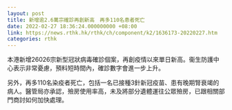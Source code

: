 ```yaml
---
layout: post
title: 新增逾2.6萬宗確診再創新高　再多110名患者死亡
date: 2022-02-27 18:36:24.000000000 +08:00
link: https://news.rthk.hk/rthk/ch/component/k2/1636173-20220227.htm
categories: rthk
---
```


本港新增26026宗新型冠狀病毒確診個案，再創疫情以來單日新高。衞生防護中心表示非常憂慮，預料短時間內，確診數字會進一步上升。

另外，再多110名染疫者死亡，包括一名已接種3針新冠疫苗、患有晚期腎衰竭的病人。醫管局亦承認，殮房使用率高，未及將部分遺體運往公眾殮房，已跟相關部門商討如何加快處理。
